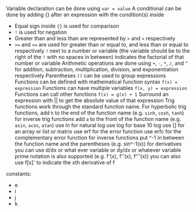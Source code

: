 Variable declaration can be done using `var = value`
A conditional can be done by adding {} after an expression with the condition(s) inside

- Equal sign inside `{}` is used for comparison
- `!` is used for negation
- Greater than and less than are represented by `>` and `<` respectively
- `>=` and `<=` are used for greater than or equal to, and less than or equal to respectively
`!` next to a number or variable (the variable should be to the right of the `!` with no spaces in between) indicates the factorial of that number or variable
Arithmetic operations are done using `+`, `-`, `*`, `/`, and `^` for addition, subtraction, multiplication, division, and exponentiation respectively
Parentheses `()` can be used to group expressions
Functions can be defined with mathematical function syntax `f(x) = expression`
Functions can have multiple variables `f(x, y) = expression`
Functions can call other functions `f(x) = g(x) + 1`
Surround an expression with || to get the absolute value of that expression
Trig functions work through the standard function name. For hyperbolic trig functions, add `h` to the end of the function name (e.g. `sinh`, `cosh`, `tanh`)
for inverse trig functions add `a` to the front of the function name (e.g. `asin`, `acos`, `atan`)
use ln for natural log
use log for base 10 log
use [] for an array or list or matrix
use erf for the error function
use erfc for the complementary error function
for inverse functions put ^-1 in between the function name and the parentheses (e.g. sin^-1(x))
for derivatives you can use d/dx or what ever variable or dy/dx or whatever variable
prime notation is also supported (e.g. f'(x), f''(x), f'''(x))
you can also use f[x]' to indicate the xth derivative of f

constants:

- e
- i
- j
- k
